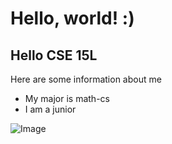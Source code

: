 # Hello, world! :)
## Hello CSE 15L

Here are some information about me

* My major is math-cs
* I am a junior

![Image](https://dribbble.com/shots/9561289--Nice-To-Meet-You)
